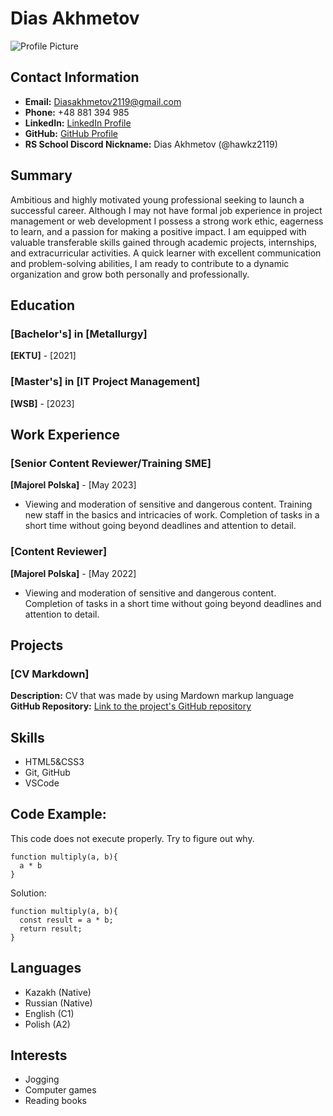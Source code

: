 # Dias Akhmetov

![Profile Picture](https://en.gravatar.com/userimage/238179558/a1f97bd0d0b79d18039db101b7525fb0?)

## Contact Information

- **Email:** Diasakhmetov2119@gmail.com
- **Phone:** +48 881 394 985
- **LinkedIn:** [LinkedIn Profile](https://www.linkedin.com/in/dias-akhmetov-123242150/)
- **GitHub:** [GitHub Profile](https://github.com/Hawkz2119)
- **RS School Discord Nickname:** Dias Akhmetov (@hawkz2119)
## Summary

Ambitious and highly motivated young professional seeking to launch a successful career. Although I may not have formal job experience in project management or web development I possess a strong work ethic, eagerness to learn, and a passion for making a positive impact. I am equipped with valuable transferable skills gained through academic projects, internships, and extracurricular activities. A quick learner with excellent communication and problem-solving abilities, I am ready to contribute to a dynamic organization and grow both personally and professionally.

## Education

### [Bachelor's] in [Metallurgy]
**[EKTU]** - [2021]

### [Master's] in [IT Project Management]
**[WSB]** - [2023]

## Work Experience

### [Senior Content Reviewer/Training SME]
**[Majorel Polska]** - [May 2023]
- Viewing and moderation of sensitive and dangerous content. Training new staff in the basics and intricacies of work. Completion of tasks in a short time without going beyond deadlines and attention to detail.

### [Content Reviewer]
**[Majorel Polska]** - [May 2022]
- Viewing and moderation of sensitive and dangerous content. Completion of tasks in a short time without going beyond deadlines and attention to detail.

## Projects

### [CV Markdown]
**Description:** CV that was made by using Mardown markup language
**GitHub Repository:** [Link to the project's GitHub repository](https://github.com/Hawkz2119/rsschool-cv)

## Skills

- HTML5&CSS3
- Git, GitHub
- VSCode

## Code Example:
This code does not execute properly. Try to figure out why.

```
function multiply(a, b){
  a * b
}
```
Solution:

```
function multiply(a, b){
  const result = a * b;
  return result;
}
```
## Languages

- Kazakh (Native)
- Russian (Native)
- English (C1)
- Polish (A2)

## Interests

- Jogging
- Computer games
- Reading books
